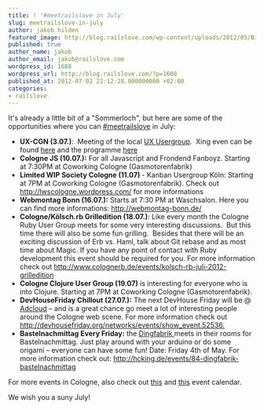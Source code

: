 ```yaml
---
title: ! '#meetrailslove in July'
slug: meetrailslove-in-july
author: jakob_hilden
featured_image: http://blog.railslove.com/wp-content/uploads/2012/05/Bildschirmfoto-2012-05-21-um-13.04.43.png
published: true
author_name: jakob
author_email: jakob@railslove.com
wordpress_id: 1688
wordpress_url: http://blog.railslove.com/?p=1688
published_at: 2012-07-02 22:12:28.000000000 +02:00
categories:
- railslove
---
```

It's already a little bit of a "Sommerloch", but here are some of the opportunities where you can <a href="https://twitter.com/#!/search/meetrailslove">#meetrailslove</a> in July:
<ul>
	<li><strong>UX-CGN (3.07.)</strong>:  Meeting of the local <a href="http://uxcgn.org/">UX Usergroup</a>.  Xing even can be found <a href="https://www.xing.com/events/ux-cgn-kolner-user-experience-meetup-4-treffen-1103435">here</a> and the programme <a href="http://okfnpad.org/uxcgn4">here</a></li>
	<li><strong>Cologne JS (10.07.):</strong> For all Javascript and Frondend Fanboyz. Starting at 7:30PM at Coworking Cologne (Gasmotorenfabrik)</li>
	<li><strong>Limited WIP Society Cologne (11.07) </strong>- Kanban Usergroup Köln: Starting at 7PM at Coworking Cologne (Gasmotorenfabrik). Check out <a href="http://lwscologne.wordpress.com/" target="_blank">http://lwscologne.wordpress.com/</a> for more informations</li>
	<li><strong>Webmontag Bonn (16.07.):</strong> Starts at 7:30 PM at Waschsalon. Here you can find more informations: <a href="http://webmontag-bonn.de/">http://webmontag-bonn.de/</a></li>
	<li><strong>Cologne/Kölsch.rb Grilledition (18.07.)</strong>: Like every month the Cologne Ruby User Group meets for some very interesting discussions.  But this time there will also be some fun grilling.  Besides that there will be an exciting discussion of Erb vs. Haml, talk about Git rebase and as most time about Magic. If you have any point of contact with Ruby development this event should be required for you. For more information check out <a href="http://www.colognerb.de/events/kolsch-rb-juli-2012-grilledition">http://www.colognerb.de/events/kolsch-rb-juli-2012-grilledition</a></li>
	<li><strong>Cologne Clojure User Group (19.07)</strong> is interesting for everyone who is into Clojure. Starting at 7PM at Coworking Cologne (Gasmotorenfabrik).</li>
	<li><strong>DevHouseFriday Chillout (27.07.):</strong> The next DevHouse Friday will be @ <a title="adcloud" href="http://adcloud.com/">Adcloud</a> – and is a great chance go meet a lot of interesting people around the Cologne web scene. For more information check out <a href="http://devhousefriday.org/networks/events/show_event.52536.">http://devhousefriday.org/networks/events/show_event.52536.</a></li>
	<li><strong>Bastelnachmittag Every Friday:</strong> the <a href="http://dingfabrik.de/veranstaltungen/">Dingfabrik </a>meets in their rooms for Bastelnachmittag. Just play around with your arduino or do some origami – everyone can have some fun! Date: Friday 4th of May. For more information check out: <a href="http://hcking.de/events/84-dingfabrik-bastelnachmittag">http://hcking.de/events/84-dingfabrik-bastelnachmittag</a></li>
</ul>
For more events in Cologne, also check out <a href="https://www.google.com/calendar/ical/1acgdsmu8ha2tigngms3drorko%40group.calendar.google.com/public/basic.ics">this</a> and <a href="http://hcking.de/">this</a> event calendar.

We wish you a suny July!

&nbsp;
